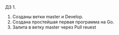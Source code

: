 ДЗ 1.
1. Созданы ветки master и Develop.
2. Создана простейшая первая программа на Go.
3. Залита в ветку master через Pull reuest

   
